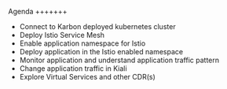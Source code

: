 Agenda
+++++++

- Connect to Karbon deployed kubernetes cluster
- Deploy Istio Service Mesh
- Enable application namespace for Istio
- Deploy application in the Istio enabled namespace
- Monitor application and understand application traffic pattern
- Change application traffic in Kiali
- Explore Virtual Services and other CDR(s)
